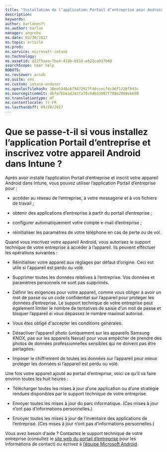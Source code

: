 ```yaml
---
title: "Installation de l’application Portail d’entreprise pour Android"
description: 
keywords: 
author: barlanmsft
ms.author: barlan
manager: angrobe
ms.date: 03/30/2017
ms.topic: article
ms.prod: 
ms.service: microsoft-intune
ms.technology: 
ms.assetid: d22f5aea-7be4-419b-b51b-a522ca037b69
searchScope: User help
ROBOTS: 
ms.reviewer: arnab
ms.suite: ems
ms.custom: intune-enduser
ms.openlocfilehash: 38ee5446c679472927f4dccecfdc56f1228fb92c
ms.sourcegitcommit: db7a7bbead3a3fa78c4d643607f709a2909eb608
ms.translationtype: HT
ms.contentlocale: fr-FR
ms.lasthandoff: 09/28/2017
---
```

# <a name="what-happens-if-you-install-the-company-portal-app-and-enroll-your-android-device-in-intune"></a>Que se passe-t-il si vous installez l’application Portail d’entreprise et inscrivez votre appareil Android dans Intune ?

Après avoir installé l’application Portail d’entreprise et inscrit votre appareil Android dans Intune, vous pouvez utiliser l’application Portail d’entreprise pour :

-   accéder au réseau de l’entreprise, à votre messagerie et à vos fichiers de travail ;

-   obtenir des applications d’entreprise à partir du portail d’entreprise ;

-   configurer automatiquement votre compte e-mail d’entreprise ;

-   réinitialiser les paramètres de votre téléphone en cas de perte ou de vol.

Quand vous inscrivez votre appareil Android, vous autorisez le support technique de votre entreprise à accéder à l’appareil. Ils peuvent effectuer les opérations suivantes :

-   Réinitialiser votre appareil aux réglages par défaut d’origine. Ceci est utile si l'appareil est perdu ou volé.

-   Supprimer toutes les données relatives à l’entreprise. Vos données et paramètres personnels ne sont pas supprimés.

-   Définir les exigences pour votre appareil, comme vous obliger à avoir un mot de passe ou un code confidentiel sur l’appareil pour protéger les données d’entreprise. Le support technique de votre entreprise peut également limiter le nombre de tentatives de saisie d’un mot de passe et bloquer l’appareil si vous dépassez le nombre maximal autorisé.

-   Vous êtes obligé d'accepter les conditions générales.

-   Désactiver l’appareil photo (uniquement sur les appareils Samsung KNOX, pas sur les appareils Nexus) pour vous empêcher de prendre des photos de données professionnelles sensibles qui ne doivent pas être partagées.

-   Imposer le chiffrement de toutes les données sur l’appareil pour mieux protéger les données si l’appareil est perdu ou volé.

Une fois votre appareil ajouté au portail d’entreprise, voici ce qu’il va faire environ toutes les huit heures :

-   Télécharger toutes les mises à jour d’une application ou d’une stratégie rendues disponibles par le support technique de votre entreprise.

-   Envoyer toutes les mises à jour du parc informatique. (Ces mises à jour n’ont pas d’informations personnelles.)

-   Envoyer toutes les mises à jour de l’inventaire des applications de l’entreprise. (Ces mises à jour n’ont pas d’informations personnelles.)

Vous avez besoin d'aide ? Contactez le support technique de votre entreprise (consultez le [site web du portail d’entreprise](https://portal.manage.microsoft.com) pour les informations de contact) ou écrivez à <a href="mailto:wintunedroidfbk@microsoft.com?subject=I'm having trouble installing the Company Portal app on my Android device&body=Describe the issue you're experiencing here.">l’équipe Microsoft Android</a>.
